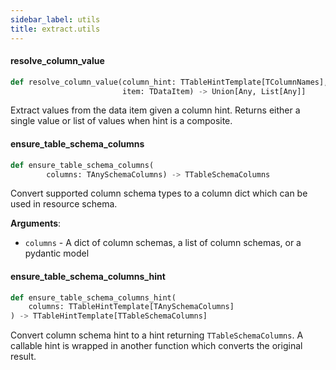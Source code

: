 ```yaml
---
sidebar_label: utils
title: extract.utils
---
```


#### resolve\_column\_value

```python
def resolve_column_value(column_hint: TTableHintTemplate[TColumnNames],
                         item: TDataItem) -> Union[Any, List[Any]]
```

Extract values from the data item given a column hint.
Returns either a single value or list of values when hint is a composite.

#### ensure\_table\_schema\_columns

```python
def ensure_table_schema_columns(
        columns: TAnySchemaColumns) -> TTableSchemaColumns
```

Convert supported column schema types to a column dict which
can be used in resource schema.

**Arguments**:

- `columns` - A dict of column schemas, a list of column schemas, or a pydantic model

#### ensure\_table\_schema\_columns\_hint

```python
def ensure_table_schema_columns_hint(
    columns: TTableHintTemplate[TAnySchemaColumns]
) -> TTableHintTemplate[TTableSchemaColumns]
```

Convert column schema hint to a hint returning `TTableSchemaColumns`.
A callable hint is wrapped in another function which converts the original result.

